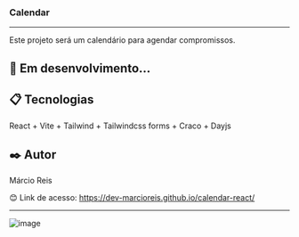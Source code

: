 ### Calendar

---

Este projeto será um calendário para agendar compromissos.<br>

## 🚀 Em desenvolvimento...

## 📋 Tecnologias
React + Vite + Tailwind + Tailwindcss forms + Craco + Dayjs 

## ✒️ Autor
Márcio Reis

😊 Link de acesso: https://dev-marcioreis.github.io/calendar-react/

---
![image](https://user-images.githubusercontent.com/122680054/233792953-c5603724-ea24-4eae-9fa3-caa5d9aa7fec.png)

